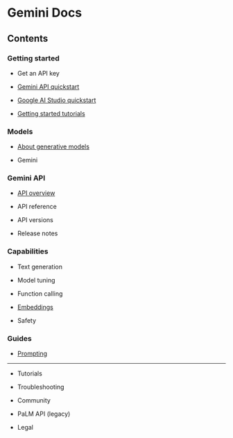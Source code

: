 # Gemini Docs

## Contents

### Getting started

- Get an API key

- [Gemini API quickstart](gemini-api-quickstart)

- [Google AI Studio quickstart](google-ai-studio-quickstart.md)

- [Getting started tutorials](getting-started-tutorials)

### Models

- [About generative models](about-generative-models.md)

- Gemini

### Gemini API

- [API overview](api-overview.md)

- API reference

- API versions

- Release notes

### Capabilities

- Text generation

- Model tuning

- Function calling

- [Embeddings](embeddings.md)

- Safety

### Guides

- [Prompting](prompting)

---

- Tutorials

- Troubleshooting

- Community

- PaLM API (legacy)

- Legal
